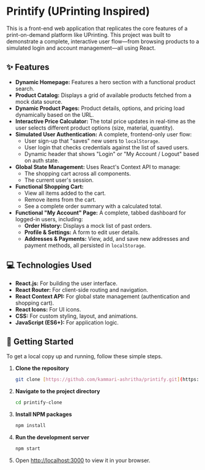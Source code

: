 # Printify (UPrinting Inspired)

This is a front-end web application that replicates the core features of a print-on-demand platform like UPrinting. This project was built to demonstrate a complete, interactive user flow—from browsing products to a simulated login and account management—all using React.



## ✨ Features

* **Dynamic Homepage:** Features a hero section with a functional product search.
* **Product Catalog:** Displays a grid of available products fetched from a mock data source.
* **Dynamic Product Pages:** Product details, options, and pricing load dynamically based on the URL.
* **Interactive Price Calculator:** The total price updates in real-time as the user selects different product options (size, material, quantity).
* **Simulated User Authentication:** A complete, frontend-only user flow:
    * User sign-up that "saves" new users to `localStorage`.
    * User login that checks credentials against the list of saved users.
    * Dynamic header that shows "Login" or "My Account / Logout" based on auth state.
* **Global State Management:** Uses React's Context API to manage:
    * The shopping cart across all components.
    * The current user's session.
* **Functional Shopping Cart:**
    * View all items added to the cart.
    * Remove items from the cart.
    * See a complete order summary with a calculated total.
* **Functional "My Account" Page:** A complete, tabbed dashboard for logged-in users, including:
    * **Order History:** Displays a mock list of past orders.
    * **Profile & Settings:** A form to edit user details.
    * **Addresses & Payments:** View, add, and save new addresses and payment methods, all persisted in `localStorage`.

## 💻 Technologies Used

* **React.js:** For building the user interface.
* **React Router:** For client-side routing and navigation.
* **React Context API:** For global state management (authentication and shopping cart).
* **React Icons:** For UI icons.
* **CSS:** For custom styling, layout, and animations.
* **JavaScript (ES6+):** For application logic.

## 🚀 Getting Started

To get a local copy up and running, follow these simple steps.

1.  **Clone the repository**
    ```sh
    git clone [https://github.com/kammari-ashritha/printify.git](https://github.com/kammari-ashritha/printify.git)
    ```
2.  **Navigate to the project directory**
    ```sh
    cd printify-clone
    ```
3.  **Install NPM packages**
    ```sh
    npm install
    ```
4.  **Run the development server**
    ```sh
    npm start
    ```
5.  Open [http://localhost:3000](http://localhost:3000) to view it in your browser.

